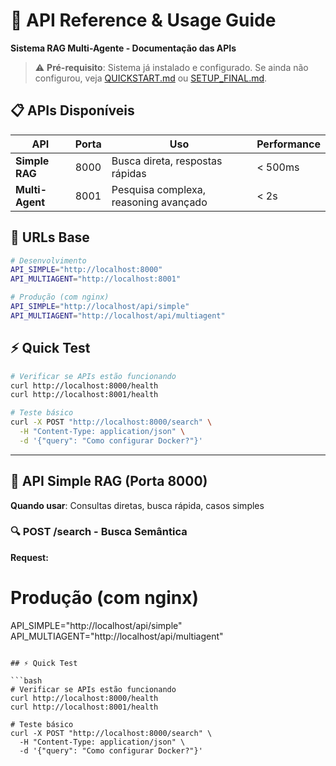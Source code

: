 # 🚀 API Reference & Usage Guide

**Sistema RAG Multi-Agente - Documentação das APIs**

> ⚠️ **Pré-requisito**: Sistema já instalado e configurado. Se ainda não configurou, veja [QUICKSTART.md](QUICKSTART.md) ou [SETUP_FINAL.md](SETUP_FINAL.md).

## 📋 APIs Disponíveis

| API | Porta | Uso | Performance |
|-----|-------|-----|-------------|
| **Simple RAG** | 8000 | Busca direta, respostas rápidas | < 500ms |
| **Multi-Agent** | 8001 | Pesquisa complexa, reasoning avançado | < 2s |

## 🔗 URLs Base

```bash
# Desenvolvimento
API_SIMPLE="http://localhost:8000"
API_MULTIAGENT="http://localhost:8001"

# Produção (com nginx)
API_SIMPLE="http://localhost/api/simple"
API_MULTIAGENT="http://localhost/api/multiagent"
```

## ⚡ Quick Test

```bash
# Verificar se APIs estão funcionando
curl http://localhost:8000/health
curl http://localhost:8001/health

# Teste básico
curl -X POST "http://localhost:8000/search" \
  -H "Content-Type: application/json" \
  -d '{"query": "Como configurar Docker?"}'
```

---

## 🎯 API Simple RAG (Porta 8000)

**Quando usar**: Consultas diretas, busca rápida, casos simples

### 🔍 **POST /search** - Busca Semântica

**Request:**

# Produção (com nginx)
API_SIMPLE="http://localhost/api/simple"
API_MULTIAGENT="http://localhost/api/multiagent"
```

## ⚡ Quick Test

```bash
# Verificar se APIs estão funcionando
curl http://localhost:8000/health
curl http://localhost:8001/health

# Teste básico
curl -X POST "http://localhost:8000/search" \
  -H "Content-Type: application/json" \
  -d '{"query": "Como configurar Docker?"}'
```